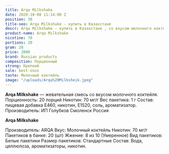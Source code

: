 ```yaml
---
title: Arqa Milkshake
date: 2020-10-08 11:14:00 Z
position: 30
title-seo: Arqa Milkshake - купить в Казахстане
descr: Arqa Milkshake - купить в Казахстане , со вкусом молочного коктейля .
product-name: Arqa Milkshake
nicotine: 70
portions: 20
gram: 20
price: 2000
brand: Russian products
composition: Порционный
strong: Крепкий
sale: best-snus
taste: Молочный коктейль
image: "/uploads/Arqa%20Milksheik.jpeg"
---
```


**Arqa Milkshake** — жевательная смесь со вкусом молочного коктейля.
 Порционность: 20 порций Никотин: 70 мг/г 
Вес пакетика: 1 г Состав: пищевая добавка E460, никотин, E1520, соль, ароматизатор. 
Производитель: ИП Голубков Смоленск Россия

**Arqa Milkshake**

Производитель: ARQA Вкус: Молочный коктейль Никотин: 70 мг/г Пакетиков в банке: 20 (шт) Жжение: 8 из 10 (Умеренное) Вид пакетиков: Белые пакетики Размер пакетиков: Стандартные Состав: Вода, целлюлоза, ароматизаторы, никотин.